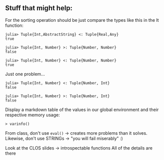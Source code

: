 ## Stuff that might help:

For the sorting operation should be just compare the types like this in the lt function:
```
julia> Tuple{Int,AbstractString} <: Tuple{Real,Any}
true

julia> Tuple{Int, Number} >: Tuple{Number, Number}
false

julia> Tuple{Int, Number} <: Tuple{Number, Number}
true
```

Just one problem...
```
julia> Tuple{Int, Number} <: Tuple{Number, Int}
false

julia> Tuple{Int, Number} >: Tuple{Number, Int}
false
```

Display a markdown table of the values in our global environment and their respective memory usage:

```
> varinfo()
```

From class, don't use `eval()` -> creates more problems than it solves.
Likewise, don't use STRINGs -> "you will fail miserably" :)

Look at the CLOS slides -> introspectable functions
All of the details are there
